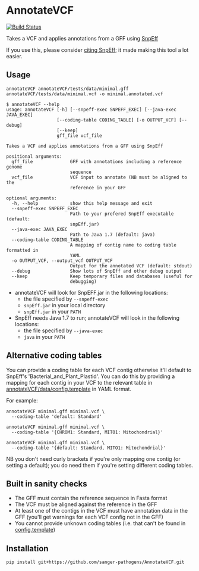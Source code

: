 # AnnotateVCF

[![Build Status](https://travis-ci.org/sanger-pathogens/AnnotateVCF.svg?branch=master)](https://travis-ci.org/sanger-pathogens/AnnotateVCF)

Takes a VCF and applies annotations from a GFF using [SnpEff](http://snpeff.sourceforge.net/)

If you use this, please consider [citing SnpEff](http://snpeff.sourceforge.net/SnpEff.html#citing); it
made making this tool a lot easier.

## Usage

```
annotateVCF annotateVCF/tests/data/minimal.gff annotateVCF/tests/data/minimal.vcf -o minimal.annotated.vcf
```

```
$ annotateVCF --help
usage: annotateVCF [-h] [--snpeff-exec SNPEFF_EXEC] [--java-exec JAVA_EXEC]
                   [--coding-table CODING_TABLE] [-o OUTPUT_VCF] [--debug]
                   [--keep]
                   gff_file vcf_file

Takes a VCF and applies annotations from a GFF using SnpEff

positional arguments:
  gff_file              GFF with annotations including a reference genome
                        sequence
  vcf_file              VCF input to annotate (NB must be aligned to the
                        reference in your GFF

optional arguments:
  -h, --help            show this help message and exit
  --snpeff-exec SNPEFF_EXEC
                        Path to your prefered SnpEff executable (default:
                        snpEff.jar)
  --java-exec JAVA_EXEC
                        Path to Java 1.7 (default: java)
  --coding-table CODING_TABLE
                        A mapping of contig name to coding table formatted in
                        YAML
  -o OUTPUT_VCF, --output_vcf OUTPUT_VCF
                        Output for the annotated VCF (default: stdout)
  --debug               Show lots of SnpEff and other debug output
  --keep                Keep temporary files and databases (useful for
                        debugging)
```

* annotateVCF will look for SnpEFF.jar in the following locations:
  * the file specified by `--snpeff-exec`
  * `snpEff.jar` in your local directory
  * `snpEff.jar` in your `PATH`
* SnpEff needs Java 1.7 to run; annotateVCF will look in the following locations:
  * the file specified by `--java-exec`
  * `java` in your `PATH`

## Alternative coding tables

You can provide a coding table for each VCF contig otherwise it'll default to
SnpEff's 'Bacterial_and_Plant_Plastid'.  You can do this by providing a mapping for
each contig in your VCF to the relevant table in [annotateVCF/data/config.template](annotateVCF/data/config.template)
in YAML format.

For example:
```
annotateVCF minimal.gff minimal.vcf \
  --coding-table 'default: Standard'
  
annotateVCF minimal.gff minimal.vcf \
  --coding-table '{CHROM1: Standard, MITO1: Mitochondrial}'
  
annotateVCF minimal.gff minimal.vcf \
  --coding-table '{default: Standard, MITO1: Mitochondrial}'
```

NB you don't need curly brackets if you're only mapping one contig (or setting a default); you do need them if you're setting different coding tables.

## Built in sanity checks

* The GFF must contain the reference sequence in Fasta format
* The VCF must be aligned against the reference in the GFF
* At least one of the contigs in the VCF must have annotation data in the GFF
  (you'll get warnings for each VCF config not in the GFF)
* You cannot provide unknown coding tables (i.e. that can't be found in
  [config.template](annotateVCF/data/config.template))

## Installation

```
pip install git+https://github.com/sanger-pathogens/AnnotateVCF.git
```
